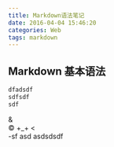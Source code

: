 ```yaml
---
title: Markdown语法笔记
date: 2016-04-04 15:46:20
categories: Web
tags: markdown
---
```

## Markdown 基本语法
``` bash
dfadsdf
sdfsdf
sdf
```
&  
&copy;  +_+
&lt;  
-sf
asd
asdsdsdf
